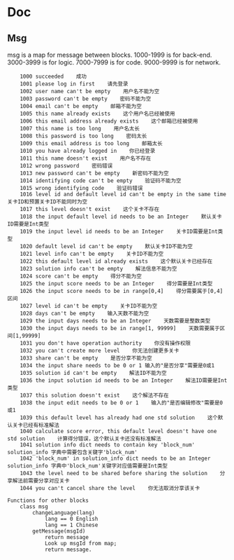# Doc

## Msg

msg is a map for message between blocks.
1000-1999 is for back-end.
3000-3999 is for logic.
7000-7999 is for code.
9000-9999 is for network.

        1000 succeeded    成功
        1001 please log in first    请先登录
        1002 user name can't be empty    用户名不能为空
        1003 password can't be empty    密码不能为空
        1004 email can't be empty    邮箱不能为空
        1005 this name already exists    这个用户名已经被使用
        1006 this email address already exists    这个邮箱已经被使用
        1007 this name is too long    用户名太长
        1008 this password is too long    密码太长
        1009 this email address is too long    邮箱太长
        1010 you have already logged in    你已经登录
        1011 this name doesn't exist    用户名不存在
        1012 wrong password    密码错误
        1013 new password can't be empty    新密码不能为空
        1014 identifying code can't be empty    验证码不能为空
        1015 wrong identifying code    验证码错误
        1016 level id and default level id can't be empty in the same time    关卡ID和预置关卡ID不能同时为空
        1017 this level doesn't exist    这个关卡不存在
        1018 the input default level id needs to be an Integer    默认关卡ID需要是Int类型
        1019 the input level id needs to be an Integer    关卡ID需要是Int类型
        1020 default level id can't be empty    默认关卡ID不能为空
        1021 level info can't be empty    关卡ID不能为空
        1022 this default level id already exists    这个默认关卡已经存在
        1023 solution info can't be empty    解法信息不能为空
        1024 score can't be empty    得分不能为空
        1025 the input score needs to be an Integer    得分需要是Int类型
        1026 the input score needs to be in range[0,4]    得分需要属于[0,4]区间
        1027 level id can't be empty    关卡ID不能为空
        1028 days can't be empty    输入天数不能为空
        1029 the input days needs to be an Integer    天数需要是整数类型
        1030 the input days needs to be in range[1, 99999]    天数需要属于区间[1,99999]
        1031 you don't have operation authority    你没有操作权限
        1032 you can't create more level    你无法创建更多关卡
        1033 share can't be empty    是否分享不能为空
        1034 the input share needs to be 0 or 1 输入的"是否分享"需要是0或1
        1035 solution id can't be empty    解法ID不能为空
        1036 the input solution id needs to be an Integer    解法ID需要是Int类型
        1037 this solution doesn't exist    这个解法不存在
        1038 the input edit needs to be 0 or 1    输入的"是否编辑修改"需要是0或1
        1039 this default level has already had one std solution    这个默认关卡已经有标准解法
        1040 calculate score error, this default level doesn't have one std solution    计算得分错误，这个默认关卡还没有标准解法
        1041 solution info dict needs to contain key 'block_num'    solution_info 字典中需要包含关键字'block_num'
        1042 'block_num' in solution_info dict needs to be an Integer    solution_info 字典中'block_num'关键字对应值需要是Int类型
        1043 the level need to be shared before sharing the solution    分享解法前需要分享对应关卡
        1044 you can't cancel share the level    你无法取消分享该关卡

	Functions for other blocks
		class msg
			changeLanguage(lang)
				lang == 0 English
				lang == 1 Chinese
			getMessage(msgId)
				return message
				Look up msgId from map;
				return message.
